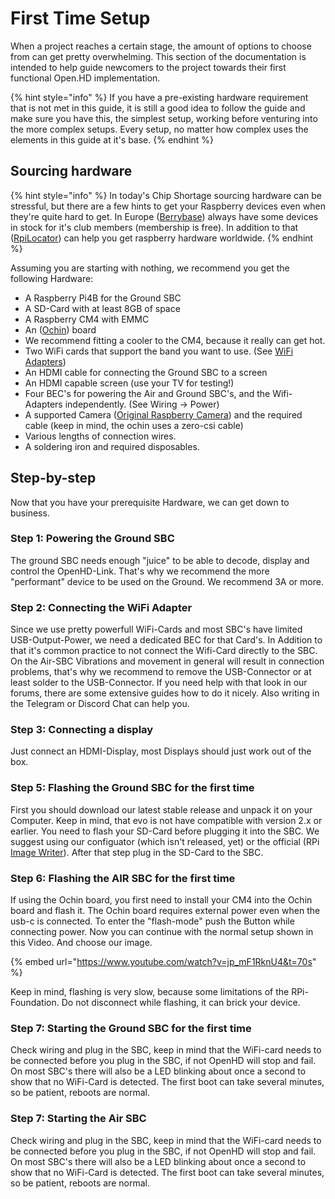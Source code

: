 # First Time Setup

When a project reaches a certain stage, the amount of options to choose from can get pretty overwhelming. This section of the documentation is intended to help guide newcomers to the project towards their first functional Open.HD implementation.

{% hint style="info" %}
If you have a pre-existing hardware requirement that is not met in this guide, it is still a good idea to follow the guide and make sure you have this, the simplest setup, working before venturing into the more complex setups. Every setup, no matter how complex uses the elements in this guide at it's base.
{% endhint %}

## Sourcing hardware

{% hint style="info" %}
In today's Chip Shortage sourcing hardware can be stressful, but there are a few hints to get your Raspberry devices even when they're quite hard to get. In Europe ([Berrybase](https://www.berrybase.de/)) always have some devices in stock for it's club members (membership is free). In addition to that ([RpiLocator](https://rpilocator.com/)) can help you get raspberry hardware worldwide.
{% endhint %}

Assuming you are starting with nothing, we recommend you get the following Hardware:

* A Raspberry Pi4B for the Ground SBC
* A SD-Card with at least 8GB of space
* A Raspberry CM4 with EMMC
* An ([Ochin](ochin.md)) board
* We recommend fitting a cooler to the CM4, because it really can get hot.
* Two WiFi cards that support the band you want to use. (See [WiFi Adapters](wifi-adapters.md))
* An HDMI cable for connecting the Ground SBC to a screen
* An HDMI capable screen (use your TV for testing!)
* Four BEC's for powering the Air and Ground SBC's, and the Wifi-Adapters independently. (See Wiring -> Power)
* A supported Camera ([Original Raspberry Camera](raspicamsrc.md)) and the required cable (keep in mind, the ochin uses a zero-csi cable)
* Various lengths of connection wires.
* A soldering iron and required disposables.

## Step-by-step

Now that you have your prerequisite Hardware, we can get down to business.

### Step 1: Powering the Ground SBC

The ground SBC needs enough "juice" to be able to decode, display and control the OpenHD-Link. That's why we recommend the more "performant" device to be used on the Ground. We recommend 3A or more.

### Step 2: Connecting the WiFi Adapter

Since we use pretty powerfull WiFi-Cards and most SBC's have limited USB-Output-Power, we need a dedicated BEC for that Card's. In Addition to that it's common practice to not connect the Wifi-Card directly to the SBC. On the Air-SBC Vibrations and movement in general will result in connection problems, that's why we recommend to remove the USB-Connector or at least solder to the USB-Connector. If you need help with that look in our forums, there are some extensive guides how to do it nicely. Also writing in the Telegram or Discord Chat can help you.

### Step 3: Connecting a display

Just connect an HDMI-Display, most Displays should just work out of the box.

### Step 5: Flashing the Ground SBC for the first time

First you should download our latest stable release and unpack it on your Computer. Keep in mind, that evo is not have compatible with version 2.x or earlier. You need to flash your SD-Card before plugging it into the SBC. We suggest using our configuator (which isn't released, yet) or the official (RPi [Image Writer](https://www.raspberrypi.com/software/)). After that step plug in the SD-Card to the SBC.

### Step 6: Flashing the AIR SBC for the first time

If using the Ochin board, you first need to install your CM4 into the Ochin board and flash it.
The Ochin board requires external power even when the usb-c is connected.
To enter the "flash-mode" push the Button while connecting power. Now you can continue with the normal setup shown in this Video. And choose our image.

{% embed url="https://www.youtube.com/watch?v=jp_mF1RknU4&t=70s" %}

Keep in mind, flashing is very slow, because some limitations of the RPi-Foundation. Do not disconnect while flashing, it can brick your device.

### Step 7: Starting the Ground SBC for the first time

Check wiring and plug in the SBC, keep in mind that the WiFi-card needs to be connected before you plug in the SBC, if not OpenHD will stop and fail. On most SBC's there will also be a LED blinking about once a second to show that no WiFi-Card is detected.
The first boot can take several minutes, so be patient, reboots are normal.

### Step 7: Starting the Air SBC

Check wiring and plug in the SBC, keep in mind that the WiFi-card needs to be connected before you plug in the SBC, if not OpenHD will stop and fail. On most SBC's there will also be a LED blinking about once a second to show that no WiFi-Card is detected.
The first boot can take several minutes, so be patient, reboots are normal.
